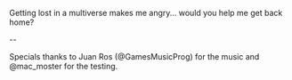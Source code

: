 Getting lost in a multiverse makes me angry... would you help me get back home?

--

Specials thanks to Juan Ros (@GamesMusicProg) for the music and @mac_moster for the testing.